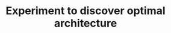 ---
layout:     tactic

title: "Experiment to discover optimal architecture"
tags: architecture
t-sort: "Awesome Tactic"
t-type: "Architectural Tactic"
categories: resource-monitoring
t-description: "The public cloud provides access to a wide variety of resources without the need for prior investments. Hence, it is relatively easy to compare different cloud services as opposed to purchasing, installing, and operating similar components on- premise. The measured performance of the different resources for a specific workload can be compared to allow data-driven decisions for the fitting architecture. Once information about the energy consumption is available in the public cloud, developers could perform experiments to discover the most energy-efficient architecture. Furthermore, targets can be defined to optimize energy efficiency. We expect that these experiments can result in increased energy efficiency. However, it requires business requirements to optimize the energy efficiency and instruments to monitor the energy consumption in the public cloud."
t-participant: "Cloud consumer"
t-artifact: "Cloud architecture"
t-context: "Public cloud"
t-feature: 
t-intent: "Optimizing energy-efficiency"
t-targetQA: "Energy-efficiency"
t-relatedQA: 
t-measuredimpact:
t-source: "Master Thesis “Architectural Tactics to Optimize Software for Energy Efficiency in the Public Cloud” by Sophie Vos"
t-source-doi: "NA"
---